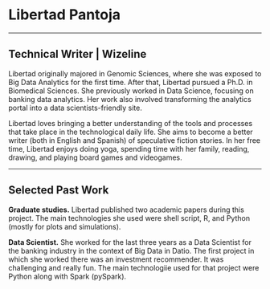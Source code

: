 # Libertad Pantoja
---
## Technical Writer | Wizeline

Libertad originally majored in Genomic Sciences, where she was exposed to Big Data Analytics for the first time. After that, Libertad pursued a Ph.D. in Biomedical Sciences. She previously worked in Data Science, focusing on banking data analytics. Her work also involved transforming the analytics portal into a data scientists-friendly site.

Libertad loves bringing a better understanding of the tools and processes that take place in the technological daily life. She aims to become a better writer (both in English and Spanish) of speculative fiction stories. In her free time, Libertad enjoys doing yoga, spending time with her family, reading, drawing, and playing board games and videogames. 

---
## Selected Past Work

**Graduate studies.** Libertad published two academic papers during this project. The main technologies she used were shell script, R, and Python (mostly for plots and simulations).

**Data Scientist.** She worked for the last three years as a Data Scientist for the banking industry in the context of Big Data in Datio. The first project in which she worked there was an investment recommender. It was challenging and really fun. The main technologiie used for that project were Python along with Spark (pySpark).